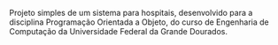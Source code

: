 Projeto simples de um sistema para hospitais, desenvolvido para a disciplina Programação Orientada a Objeto, do curso de Engenharia de Computação da Universidade Federal da Grande Dourados.
